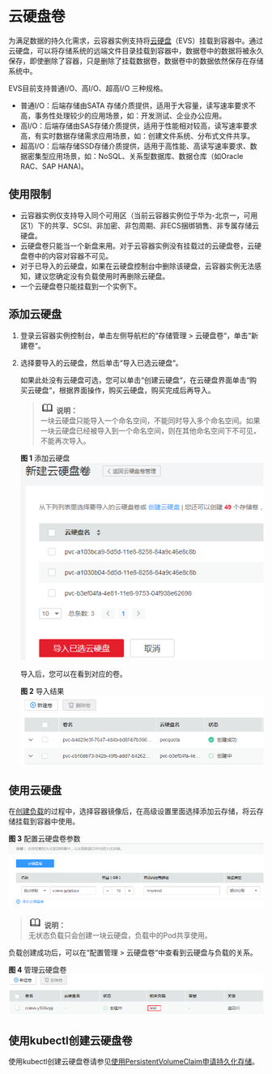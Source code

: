 # 云硬盘卷<a name="cci_01_0045"></a>

为满足数据的持久化需求，云容器实例支持将[云硬盘](https://www.huaweicloud.com/product/evs.html)（EVS）挂载到容器中。通过云硬盘，可以将存储系统的远端文件目录挂载到容器中，数据卷中的数据将被永久保存，即使删除了容器，只是删除了挂载数据卷，数据卷中的数据依然保存在存储系统中。

EVS目前支持普通I/O、高I/O、超高I/O 三种规格。

-   普通I/O：后端存储由SATA 存储介质提供，适用于大容量，读写速率要求不高，事务性处理较少的应用场景，如：开发测试、企业办公应用。
-   高I/O：后端存储由SAS存储介质提供，适用于性能相对较高，读写速率要求高，有实时数据存储需求应用场景，如：创建文件系统、分布式文件共享。
-   超高I/O：后端存储SSD存储介质提供，适用于高性能、高读写速率要求、数据密集型应用场景，如：NoSQL、关系型数据库、数据仓库（如Oracle RAC、SAP HANA\)。

## 使用限制<a name="section517120653119"></a>

-   云容器实例仅支持导入同个可用区（当前云容器实例位于华为-北京一，可用区1）下的共享、SCSI、非加密、非包周期、非ECS捆绑销售、非专属存储云硬盘。
-   云硬盘卷只能当一个新盘来用。对于云容器实例没有挂载过的云硬盘卷，云硬盘卷中的内容对容器不可见。
-   对于已导入的云硬盘，如果在云硬盘控制台中删除该硬盘，云容器实例无法感知，建议您确定没有负载使用时再删除云硬盘。
-   一个云硬盘卷只能挂载到一个实例下。

## 添加云硬盘<a name="section6209173913711"></a>

1.  登录云容器实例控制台，单击左侧导航栏的“存储管理  \>  云硬盘卷“，单击“新建卷“。
2.  选择要导入的云硬盘，然后单击“导入已选云硬盘“。

    如果此处没有云硬盘可选，您可以单击“创建云硬盘“，在云硬盘界面单击“购买云硬盘“，根据界面操作，购买云硬盘，购买完成后再导入。

    >![](public_sys-resources/icon-note.gif) **说明：**   
    >一块云硬盘只能导入一个命名空间，不能同时导入多个命名空间。如果一块云硬盘已经被导入到一个命名空间，则在其他命名空间下不可见，不能再次导入。  

    **图 1**  添加云硬盘<a name="fig1528593014323"></a>  
    ![](figures/添加云硬盘.png "添加云硬盘")

    导入后，您可以在看到对应的卷。

    **图 2**  导入结果<a name="fig18515443326"></a>  
    ![](figures/导入结果.png "导入结果")


## 使用云硬盘<a name="section19470174542612"></a>

在[创建负载](无状态工作负载.md)的过程中，选择容器镜像后，在高级设置里面选择添加云存储，将云存储挂载到容器中使用。

**图 3**  配置云硬盘卷参数<a name="fig261419538320"></a>  
![](figures/配置云硬盘卷参数.png "配置云硬盘卷参数")

>![](public_sys-resources/icon-note.gif) **说明：**   
>无状态负载只会创建一块云硬盘，负载中的Pod共享使用。  

负载创建成功后，可以在“配置管理  \>  云硬盘卷“中查看到云硬盘与负载的关系。

**图 4**  管理云硬盘卷<a name="fig20819612330"></a>  
![](figures/管理云硬盘卷.png "管理云硬盘卷")

## 使用kubectl创建云硬盘卷<a name="section1325510162316"></a>

使用kubectl创建云硬盘卷请参见[使用PersistentVolumeClaim申请持久化存储](https://support.huaweicloud.com/devg-cci/cci_05_0014.html)。

